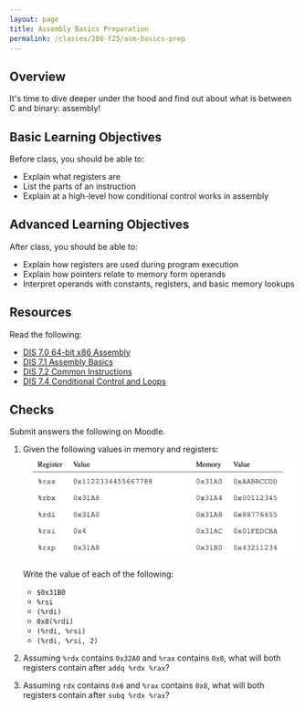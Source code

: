 ```yaml
---
layout: page
title: Assembly Basics Preparation
permalink: /classes/208-f25/asm-basics-prep
---
```


## Overview
It's time to dive deeper under the hood and find out about what is between C and binary: assembly!

## Basic Learning Objectives
Before class, you should be able to:
* Explain what registers are
* List the parts of an instruction
* Explain at a high-level how conditional control works in assembly

## Advanced Learning Objectives
After class, you should be able to:
* Explain how registers are used during program execution
* Explain how pointers relate to memory form operands
* Interpret operands with constants, registers, and basic memory lookups

## Resources
Read the following:
* [DIS 7.0 64-bit x86 Assembly](https://diveintosystems.org/book/C7-x86_64/index.html)
* [DIS 7.1 Assembly Basics](https://diveintosystems.org/book/C7-x86_64/basics.html)
* [DIS 7.2 Common Instructions](https://diveintosystems.org/book/C7-x86_64/common.html)
* [DIS 7.4 Conditional Control and Loops](https://diveintosystems.org/book/C7-x86_64/conditional_control_loops.html)

## Checks
Submit answers the following on Moodle.

1. Given the following values in memory and registers:
    ![Layout of registers and memory](/classes/208-f25/memory_values.png)

    Write the value of each of the following:
    * `$0x31B0`
    * `%rsi`
    * `(%rdi)`
    * `0x8(%rdi)`
    * `(%rdi, %rsi)`
    * `(%rdi, %rsi, 2)`

2. Assuming `%rdx` contains `0x32A0` and `%rax` contains `0x8`, what will both registers contain after `addq %rdx %rax`?

3. Assuming `rdx` contains `0x6` and `%rax` contains `0x8`, what will both registers contain after `subq %rdx %rax`?
